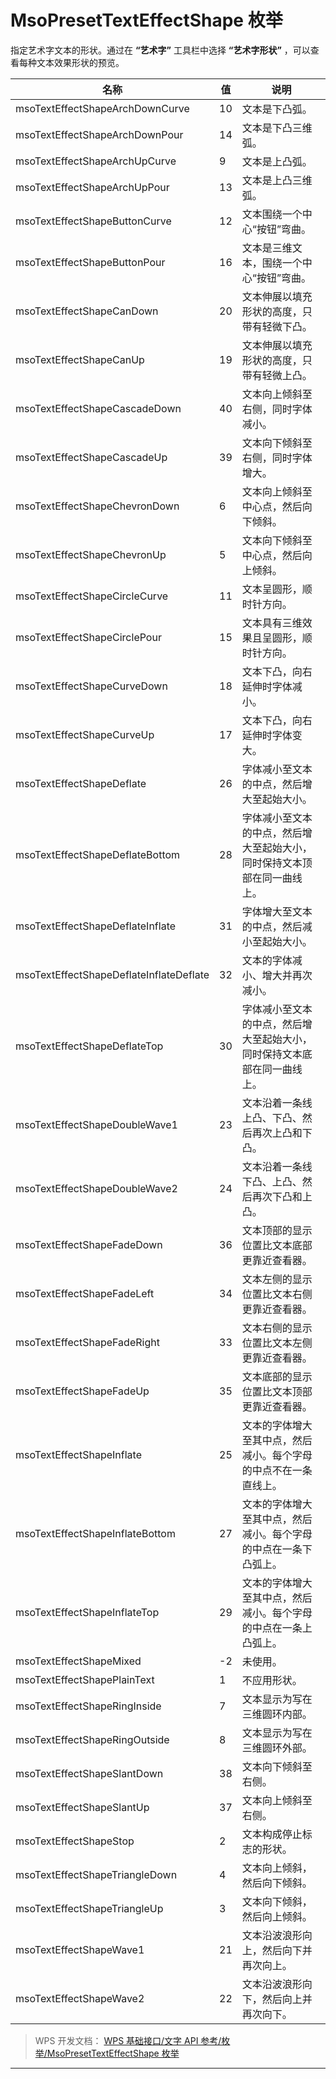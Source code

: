 # MsoPresetTextEffectShape 枚举

指定艺术字文本的形状。通过在 **“艺术字”** 工具栏中选择 **“艺术字形状”** ，可以查看每种文本效果形状的预览。

| 名称                                    | 值  | 说明                                                                     |
|-----------------------------------------|-----|--------------------------------------------------------------------------|
| msoTextEffectShapeArchDownCurve         | 10  | 文本是下凸弧。                                                           |
| msoTextEffectShapeArchDownPour          | 14  | 文本是下凸三维弧。                                                       |
| msoTextEffectShapeArchUpCurve           | 9   | 文本是上凸弧。                                                           |
| msoTextEffectShapeArchUpPour            | 13  | 文本是上凸三维弧。                                                       |
| msoTextEffectShapeButtonCurve           | 12  | 文本围绕一个中心“按钮”弯曲。                                             |
| msoTextEffectShapeButtonPour            | 16  | 文本是三维文本，围绕一个中心“按钮”弯曲。                                 |
| msoTextEffectShapeCanDown               | 20  | 文本伸展以填充形状的高度，只带有轻微下凸。                               |
| msoTextEffectShapeCanUp                 | 19  | 文本伸展以填充形状的高度，只带有轻微上凸。                               |
| msoTextEffectShapeCascadeDown           | 40  | 文本向上倾斜至右侧，同时字体减小。                                       |
| msoTextEffectShapeCascadeUp             | 39  | 文本向下倾斜至右侧，同时字体增大。                                       |
| msoTextEffectShapeChevronDown           | 6   | 文本向上倾斜至中心点，然后向下倾斜。                                     |
| msoTextEffectShapeChevronUp             | 5   | 文本向下倾斜至中心点，然后向上倾斜。                                     |
| msoTextEffectShapeCircleCurve           | 11  | 文本呈圆形，顺时针方向。                                                 |
| msoTextEffectShapeCirclePour            | 15  | 文本具有三维效果且呈圆形，顺时针方向。                                   |
| msoTextEffectShapeCurveDown             | 18  | 文本下凸，向右延伸时字体减小。                                           |
| msoTextEffectShapeCurveUp               | 17  | 文本下凸，向右延伸时字体变大。                                           |
| msoTextEffectShapeDeflate               | 26  | 字体减小至文本的中点，然后增大至起始大小。                               |
| msoTextEffectShapeDeflateBottom         | 28  | 字体减小至文本的中点，然后增大至起始大小，同时保持文本顶部在同一曲线上。 |
| msoTextEffectShapeDeflateInflate        | 31  | 字体增大至文本的中点，然后减小至起始大小。                               |
| msoTextEffectShapeDeflateInflateDeflate | 32  | 文本的字体减小、增大并再次减小。                                         |
| msoTextEffectShapeDeflateTop            | 30  | 字体减小至文本的中点，然后增大至起始大小，同时保持文本底部在同一曲线上。 |
| msoTextEffectShapeDoubleWave1           | 23  | 文本沿着一条线上凸、下凸、然后再次上凸和下凸。                           |
| msoTextEffectShapeDoubleWave2           | 24  | 文本沿着一条线下凸、上凸、然后再次下凸和上凸。                           |
| msoTextEffectShapeFadeDown              | 36  | 文本顶部的显示位置比文本底部更靠近查看器。                               |
| msoTextEffectShapeFadeLeft              | 34  | 文本左侧的显示位置比文本右侧更靠近查看器。                               |
| msoTextEffectShapeFadeRight             | 33  | 文本右侧的显示位置比文本左侧更靠近查看器。                               |
| msoTextEffectShapeFadeUp                | 35  | 文本底部的显示位置比文本顶部更靠近查看器。                               |
| msoTextEffectShapeInflate               | 25  | 文本的字体增大至其中点，然后减小。每个字母的中点不在一条直线上。         |
| msoTextEffectShapeInflateBottom         | 27  | 文本的字体增大至其中点，然后减小。每个字母的中点在一条下凸弧上。         |
| msoTextEffectShapeInflateTop            | 29  | 文本的字体增大至其中点，然后减小。每个字母的中点在一条上凸弧上。         |
| msoTextEffectShapeMixed                 | -2  | 未使用。                                                                 |
| msoTextEffectShapePlainText             | 1   | 不应用形状。                                                             |
| msoTextEffectShapeRingInside            | 7   | 文本显示为写在三维圆环内部。                                             |
| msoTextEffectShapeRingOutside           | 8   | 文本显示为写在三维圆环外部。                                             |
| msoTextEffectShapeSlantDown             | 38  | 文本向下倾斜至右侧。                                                     |
| msoTextEffectShapeSlantUp               | 37  | 文本向上倾斜至右侧。                                                     |
| msoTextEffectShapeStop                  | 2   | 文本构成停止标志的形状。                                                 |
| msoTextEffectShapeTriangleDown          | 4   | 文本向上倾斜，然后向下倾斜。                                             |
| msoTextEffectShapeTriangleUp            | 3   | 文本向下倾斜，然后向上倾斜。                                             |
| msoTextEffectShapeWave1                 | 21  | 文本沿波浪形向上，然后向下并再次向上。                                   |
| msoTextEffectShapeWave2                 | 22  | 文本沿波浪形向下，然后向上并再次向下。                                   |

> WPS 开发文档： [WPS 基础接口/文字 API 参考/枚举/MsoPresetTextEffectShape 枚举](https://qn.cache.wpscdn.cn/encs/doc/office_v19/topics/WPS%20%E5%9F%BA%E7%A1%80%E6%8E%A5%E5%8F%A3/%E6%96%87%E5%AD%97%20API%20%E5%8F%82%E8%80%83/%E6%9E%9A%E4%B8%BE/MsoPresetTextEffectShape%20%E6%9E%9A%E4%B8%BE.html)

------------------------------------------------------------------------
